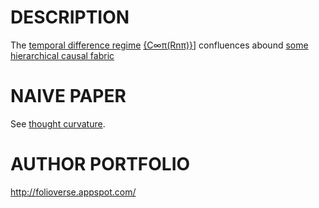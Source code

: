 DESCRIPTION
============================================
The [temporal difference regime](https://en.wikipedia.org/wiki/Bellman_equation) [{C∞π(Rnπ)}](http://www.academia.edu/25733790/Causal_Neural_Paradox_Thought_Curvature_Quite_the_transient_naive_hypothesis)] confluences abound [some hierarchical causal fabric](http://ir.uiowa.edu/cgi/viewcontent.cgi?article=2035&context=etd) 


NAIVE PAPER 
============================================
See [thought curvature](http://www.academia.edu/25733790/Causal_Neural_Paradox_Thought_Curvature_Quite_the_transient_naive_hypothesis).



AUTHOR PORTFOLIO
============================================
http://folioverse.appspot.com/


